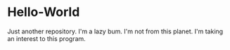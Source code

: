 # Hello-World
Just another repository.
I'm a lazy bum.
I'm not from this planet.
I'm taking an interest to this program.
